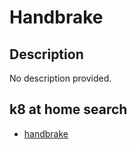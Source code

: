 # Handbrake

## Description

No description provided.

## k8 at home search

- [handbrake](https://nanne.dev/k8s-at-home-search/#/handbrake)
